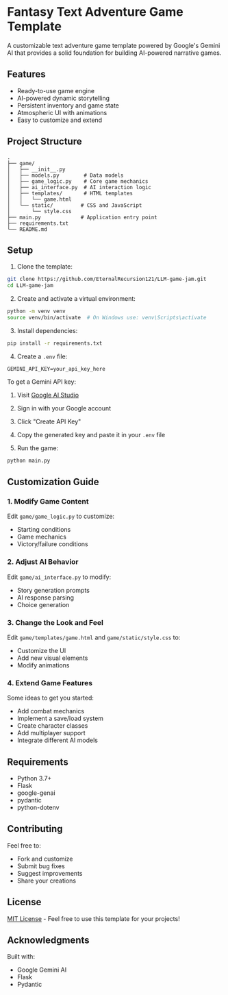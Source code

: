 # Fantasy Text Adventure Game Template

A customizable text adventure game template powered by Google's Gemini AI that provides a solid foundation for building AI-powered narrative games.

## Features

- Ready-to-use game engine
- AI-powered dynamic storytelling
- Persistent inventory and game state
- Atmospheric UI with animations
- Easy to customize and extend

## Project Structure

```
.
├── game/
│   ├── __init__.py
│   ├── models.py        # Data models
│   ├── game_logic.py    # Core game mechanics
│   ├── ai_interface.py  # AI interaction logic
│   ├── templates/       # HTML templates
│   │   └── game.html
│   └── static/         # CSS and JavaScript
│       └── style.css
├── main.py             # Application entry point
├── requirements.txt
└── README.md
```

## Setup

1. Clone the template:
```bash
git clone https://github.com/EternalRecursion121/LLM-game-jam.git
cd LLM-game-jam
```

2. Create and activate a virtual environment:
```bash
python -m venv venv
source venv/bin/activate  # On Windows use: venv\Scripts\activate
```

3. Install dependencies:
```bash
pip install -r requirements.txt
```

4. Create a `.env` file:
```
GEMINI_API_KEY=your_api_key_here
```

To get a Gemini API key:
1. Visit [Google AI Studio](https://makersuite.google.com/app/apikey)
2. Sign in with your Google account
3. Click "Create API Key"
4. Copy the generated key and paste it in your `.env` file

5. Run the game:
```bash
python main.py
```

## Customization Guide

### 1. Modify Game Content

Edit `game/game_logic.py` to customize:
- Starting conditions
- Game mechanics
- Victory/failure conditions

### 2. Adjust AI Behavior

Edit `game/ai_interface.py` to modify:
- Story generation prompts
- AI response parsing
- Choice generation

### 3. Change the Look and Feel

Edit `game/templates/game.html` and `game/static/style.css` to:
- Customize the UI
- Add new visual elements
- Modify animations

### 4. Extend Game Features

Some ideas to get you started:
- Add combat mechanics
- Implement a save/load system
- Create character classes
- Add multiplayer support
- Integrate different AI models

## Requirements

- Python 3.7+
- Flask
- google-genai
- pydantic
- python-dotenv

## Contributing

Feel free to:
- Fork and customize
- Submit bug fixes
- Suggest improvements
- Share your creations

## License

[MIT License](LICENSE) - Feel free to use this template for your projects!

## Acknowledgments

Built with:
- Google Gemini AI
- Flask
- Pydantic